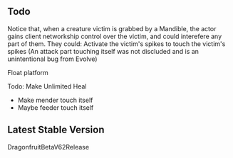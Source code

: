 ## Todo

Notice that, when a creature victim is grabbed by a Mandible, the actor gains client networkship control over the victim, and could interefere any part of them. They could:
Activate the victim's spikes to touch the victim's spikes
(An attack part touching itself was not discluded and is an unintentional bug from Evolve)

Float platform

Todo: Make Unlimited Heal
- Make mender touch itself
- Maybe feeder touch itself

## Latest Stable Version

DragonfruitBetaV62Release
